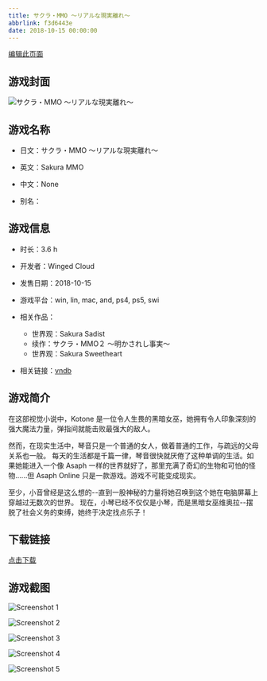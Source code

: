 ```yaml
---
title: サクラ・MMO ～リアルな現実離れ～
abbrlink: f3d6443e
date: 2018-10-15 00:00:00
---
```

[编辑此页面](https://github.com/ACG-3/ADV3-source/blob/main/source/_posts/%E3%82%B5%E3%82%AF%E3%83%A9%E3%83%BBMMO%20%EF%BD%9E%E3%83%AA%E3%82%A2%E3%83%AB%E3%81%AA%E7%8F%BE%E5%AE%9F%E9%9B%A2%E3%82%8C%EF%BD%9E.md)

## 游戏封面

![サクラ・MMO ～リアルな現実離れ～](https://pan.timero.xyz/d/onedrive/img_lib_001/%E3%82%B5%E3%82%AF%E3%83%A9%E3%83%BBMMO%20%EF%BD%9E%E3%83%AA%E3%82%A2%E3%83%AB%E3%81%AA%E7%8F%BE%E5%AE%9F%E9%9B%A2%E3%82%8C%EF%BD%9E_cover.avif)


## 游戏名称

- 日文：サクラ・MMO ～リアルな現実離れ～
- 英文：Sakura MMO
- 中文：None

- 别名：


## 游戏信息

- 时长：3.6 h
- 开发者：Winged Cloud
- 发售日期：2018-10-15
- 游戏平台：win, lin, mac, and, ps4, ps5, swi
- 相关作品：
   - 世界观：Sakura Sadist
   - 续作：サクラ・MMO２ ～明かされし事実～
   - 世界观：Sakura Sweetheart

- 相关链接：[vndb](https://vndb.org/v24467)


## 游戏简介

在这部视觉小说中，Kotone 是一位令人生畏的黑暗女巫，她拥有令人印象深刻的强大魔法力量，弹指间就能击败最强大的敌人。

然而，在现实生活中，琴音只是一个普通的女人，做着普通的工作，与疏远的父母关系也一般。
每天的生活都是千篇一律，琴音很快就厌倦了这种单调的生活。如果她能进入一个像 Asaph 一样的世界就好了，那里充满了奇幻的生物和可怕的怪物......但 Asaph Online 只是一款游戏。游戏不可能变成现实。

至少，小音曾经是这么想的--直到一股神秘的力量将她召唤到这个她在电脑屏幕上穿越过无数次的世界。
现在，小琴已经不仅仅是小琴，而是黑暗女巫维奥拉--摆脱了社会义务的束缚，她终于决定找点乐子！




## 下载链接

[点击下载](https://pan.timero.xyz/onedrive/adv_lib_001/%E3%82%B5%E3%82%AF%E3%83%A9%E3%83%BBMMO%20%EF%BD%9E%E3%83%AA%E3%82%A2%E3%83%AB%E3%81%AA%E7%8F%BE%E5%AE%9F%E9%9B%A2%E3%82%8C%EF%BD%9E)


## 游戏截图


![Screenshot 1](https://pan.timero.xyz/d/onedrive/img_lib_001/%E3%82%B5%E3%82%AF%E3%83%A9%E3%83%BBMMO%20%EF%BD%9E%E3%83%AA%E3%82%A2%E3%83%AB%E3%81%AA%E7%8F%BE%E5%AE%9F%E9%9B%A2%E3%82%8C%EF%BD%9E_Screenshot_1.avif)

![Screenshot 2](https://pan.timero.xyz/d/onedrive/img_lib_001/%E3%82%B5%E3%82%AF%E3%83%A9%E3%83%BBMMO%20%EF%BD%9E%E3%83%AA%E3%82%A2%E3%83%AB%E3%81%AA%E7%8F%BE%E5%AE%9F%E9%9B%A2%E3%82%8C%EF%BD%9E_Screenshot_2.avif)

![Screenshot 3](https://pan.timero.xyz/d/onedrive/img_lib_001/%E3%82%B5%E3%82%AF%E3%83%A9%E3%83%BBMMO%20%EF%BD%9E%E3%83%AA%E3%82%A2%E3%83%AB%E3%81%AA%E7%8F%BE%E5%AE%9F%E9%9B%A2%E3%82%8C%EF%BD%9E_Screenshot_3.avif)

![Screenshot 4](https://pan.timero.xyz/d/onedrive/img_lib_001/%E3%82%B5%E3%82%AF%E3%83%A9%E3%83%BBMMO%20%EF%BD%9E%E3%83%AA%E3%82%A2%E3%83%AB%E3%81%AA%E7%8F%BE%E5%AE%9F%E9%9B%A2%E3%82%8C%EF%BD%9E_Screenshot_4.avif)

![Screenshot 5](https://pan.timero.xyz/d/onedrive/img_lib_001/%E3%82%B5%E3%82%AF%E3%83%A9%E3%83%BBMMO%20%EF%BD%9E%E3%83%AA%E3%82%A2%E3%83%AB%E3%81%AA%E7%8F%BE%E5%AE%9F%E9%9B%A2%E3%82%8C%EF%BD%9E_Screenshot_5.avif)

